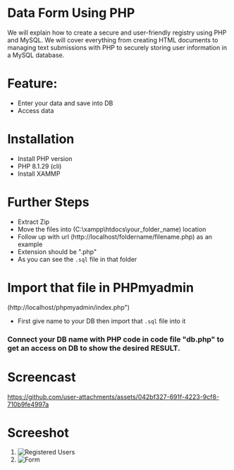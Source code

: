 # Data Form Using PHP
We will explain how to create a secure and user-friendly registry using PHP and MySQL. We will cover everything from creating HTML documents to managing text submissions with PHP to securely storing user information in a MySQL database.

# Feature:
- Enter your data and save into DB
- Access data

# Installation
- Install PHP version 
- PHP 8.1.29 (cli)
- Install XAMMP

# Further Steps
- Extract Zip
- Move the files into (C:\xampp\htdocs\your_folder_name) location
- Follow up with url (http://localhost/foldername/filename.php) as an example
- Extension should be ".php"
- As you can see the `.sql` file in that folder

# Import that file in PHPmyadmin 
(http://localhost/phpmyadmin/index.php")
- First give name to your DB then import that `.sql` file into it

### Connect your DB name with PHP code in code file "db.php" to get an access on DB to show the desired RESULT.

# Screencast
https://github.com/user-attachments/assets/042bf327-691f-4223-9cf8-710b9fe4997a

# Screeshot

1. ![Registered Users](https://github.com/user-attachments/assets/f8c91ada-a4c3-4dcd-98bd-015fe0da5d0a)
2. ![Form](https://github.com/user-attachments/assets/88dacd42-0911-46f4-b1c4-3dbed16f8db7)
